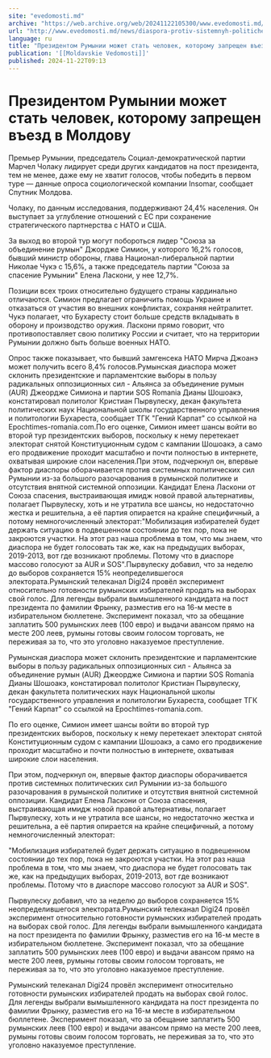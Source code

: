 ```yaml
---
site: "evedomosti.md"
archive: "https://web.archive.org/web/20241122105300/www.evedomosti.md/news/diaspora-protiv-sistemnyh-politicheskih-sil-rumynii"
url: "http://www.evedomosti.md/news/diaspora-protiv-sistemnyh-politicheskih-sil-rumynii"
language: ru
title: "Президентом Румынии может стать человек, которому запрещен въезд в Молдову"
publication: '[[Moldavskie Vedomosti]]'
published: 2024-11-22T09:13
---
```


# Президентом Румынии может стать человек, которому запрещен въезд в Молдову

Премьер Румынии, председатель Социал-демократической партии Марчел Чолаку лидирует среди других кандидатов на пост президента, тем не менее, даже ему не хватит голосов, чтобы победить в первом туре — данные опроса социологической компании Insomar, сообщает Спутник Молдова.

Чолаку, по данным исследования, поддерживают 24,4% населения. Он выступает за углубление отношений с ЕС при сохранение стратегического партнерства с НАТО и США.

За выход во второй тур могут побороться лидер "Союза за объединение румын" Джордже Симион, у которого 16,2% голосов, бывший министр обороны, глава Национал-либеральной партии Николае Чукэ с 15,6%, а также председатель партии "Союза за спасение Румынии" Елена Ласкони, у нее 12,7%.

Позиции всех троих относительно будущего страны кардинально отличаются. Симион предлагает ограничить помощь Украине и отказаться от участия во внешних конфликтах, сохраняя нейтралитет. Чукэ полагает, что Бухаресту стоит больше средств вкладывать в оборону и производство оружия. Ласкони прямо говорит, что противопоставляет свою политику России и считает, что на территории Румынии должно быть больше военных НАТО.

Опрос также показывает, что бывший замгенсека НАТО Мирча Джоанэ может получить всего 8,4% голосов.Румынская диаспора может склонить президентские и парламентские выборы в пользу радикальных оппозиционных сил - Альянса за объединение румын (AUR) Джеордже Симиона и партии SOS Romania Дианы Шошоакэ, констатировал политолог Кристиан Пырвулеску, декан факультета политических наук Национальной школы государственного управления и политологии Бухареста, сообщает ТГК "Гений Карпат" со ссылкой на Еpochtimes-romania.com.По его оценке, Симион имеет шансы войти во второй тур президентских выборов, поскольку к нему перетекает электорат снятой Конституционным судом с кампании Шошоакэ, а само его продвижение проходит масштабно и почти полностью в интернете, охватывая широкие слои населения.При этом, подчеркнул он, впервые фактор диаспоры оборачивается против системных политических сил Румынии из-за большого разочарования в румынской политике и отсутствия внятной системной оппозиции. Кандидат Елена Ласкони от Союза спасения, выстраивающая имидж новой правой альтернативы, полагает Пырвулеску, хоть и не утратила все шансы, но недостаточно жестка и решительна, а её партия опирается на крайне специфичный, а потому немногочисленный электорат:"Мобилизация избирателей будет держать ситуацию в подвешенном состоянии до тех пор, пока не закроются участки. На этот раз наша проблема в том, что мы знаем, что диаспора не будет голосовать так же, как на предыдущих выборах, 2019-2013, вот где возникают проблемы. Потому что в диаспоре массово голосуют за AUR и SOS".Пырвулеску добавил, что за неделю до выборов сохраняется 15% неопределившегося электората.Румынский телеканал Digi24 провёл эксперимент относительно готовности румынских избирателей продать на выборах свой голос. Для легенды выбрали вымышленного кандидата на пост президента по фамилии Фрынку, разместив его на 16-м месте в избирательном бюллетене. Эксперимент показал, что за обещание заплатить 500 румынских леев (100 евро) и выдачи авансом прямо на месте 200 леев, румыны готовы своим голосом торговать, не переживая за то, что это уголовно наказуемое преступление.

Румынская диаспора может склонить президентские и парламентские выборы в пользу радикальных оппозиционных сил - Альянса за объединение румын (AUR) Джеордже Симиона и партии SOS Romania Дианы Шошоакэ, констатировал политолог Кристиан Пырвулеску, декан факультета политических наук Национальной школы государственного управления и политологии Бухареста, сообщает ТГК "Гений Карпат" со ссылкой на Еpochtimes-romania.com.

По его оценке, Симион имеет шансы войти во второй тур президентских выборов, поскольку к нему перетекает электорат снятой Конституционным судом с кампании Шошоакэ, а само его продвижение проходит масштабно и почти полностью в интернете, охватывая широкие слои населения.

При этом, подчеркнул он, впервые фактор диаспоры оборачивается против системных политических сил Румынии из-за большого разочарования в румынской политике и отсутствия внятной системной оппозиции. Кандидат Елена Ласкони от Союза спасения, выстраивающая имидж новой правой альтернативы, полагает Пырвулеску, хоть и не утратила все шансы, но недостаточно жестка и решительна, а её партия опирается на крайне специфичный, а потому немногочисленный электорат:

"Мобилизация избирателей будет держать ситуацию в подвешенном состоянии до тех пор, пока не закроются участки. На этот раз наша проблема в том, что мы знаем, что диаспора не будет голосовать так же, как на предыдущих выборах, 2019-2013, вот где возникают проблемы. Потому что в диаспоре массово голосуют за AUR и SOS".

Пырвулеску добавил, что за неделю до выборов сохраняется 15% неопределившегося электората.Румынский телеканал Digi24 провёл эксперимент относительно готовности румынских избирателей продать на выборах свой голос. Для легенды выбрали вымышленного кандидата на пост президента по фамилии Фрынку, разместив его на 16-м месте в избирательном бюллетене. Эксперимент показал, что за обещание заплатить 500 румынских леев (100 евро) и выдачи авансом прямо на месте 200 леев, румыны готовы своим голосом торговать, не переживая за то, что это уголовно наказуемое преступление.

Румынский телеканал Digi24 провёл эксперимент относительно готовности румынских избирателей продать на выборах свой голос. Для легенды выбрали вымышленного кандидата на пост президента по фамилии Фрынку, разместив его на 16-м месте в избирательном бюллетене. Эксперимент показал, что за обещание заплатить 500 румынских леев (100 евро) и выдачи авансом прямо на месте 200 леев, румыны готовы своим голосом торговать, не переживая за то, что это уголовно наказуемое преступление.